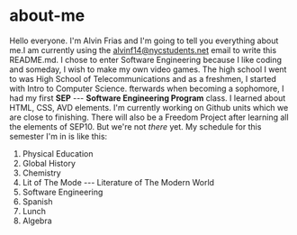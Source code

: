 # about-me

Hello everyone. I'm Alvin Frias and I'm going to tell you everything about me.I am currently using the alvinf14@nycstudents.net email to write this README.md. I chose to enter Software Engineering because I like coding and someday, I wish to make my own video games. The high school I went to was High School of Telecommunications and as a freshmen, I started with Intro to Computer Science. fterwards when becoming a sophomore, I had my first **SEP** --- **Software Engineering Program** class. I learned about HTML, CSS, AVD elements. I'm currently working on Github units which we are close to finishing. There will also be a Freedom Project after learning all the elements of SEP10. But we're not _there_ yet. My schedule for this semester I'm in is like this:

1. Physical Education
2. Global History
3. Chemistry
4. Lit of The Mode --- Literature of The Modern World
5. Software Engineering
6. Spanish
7. Lunch
8. Algebra

